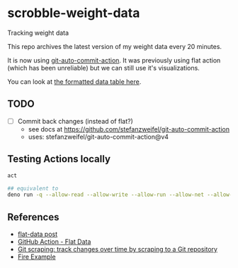 # scrobble-weight-data

Tracking weight data

This repo archives the latest version of my weight data every 20 minutes.

It is now using [git-auto-commit-action](https://github.com/stefanzweifel/git-auto-commit-action).
It was previously using flat action (which has been unreliable) but we can still use it's visualizations.

You can look at
[the formatted data table here](https://flatgithub.com/daneroo/scrobble-weight-data?filename=formatted.json&filters=&sort=stamp%2Cdesc&stickyColumnName=stamp).

## TODO

- [ ] Commit back changes (instead of flat?)
  - see docs at https://github.com/stefanzweifel/git-auto-commit-action
  - uses: stefanzweifel/git-auto-commit-action@v4

## Testing Actions locally

```bash
act

## equivalent to
deno run -q --allow-read --allow-write --allow-run --allow-net --allow-env --unstable postprocess.js observationdata.json
```

## References

- [flat-data post](https://next.github.com/projects/flat-data)
- [GitHub Action - Flat Data](https://github.com/marketplace/actions/flat-data)
- [Git scraping: track changes over time by scraping to a Git repository](https://simonwillison.net/2020/Oct/9/git-scraping/)
- [Fire Example](https://github.com/simonw/ca-fires-history)

